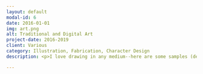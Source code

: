 ```yaml
---
layout: default
modal-id: 6
date: 2016-01-01
img: art.png
alt: Traditional and Digital Art
project-date: 2016-2019
client: Various
category: Illustration, Fabrication, Character Design
description: <p>I love drawing in any medium--here are some samples (descriptions below):</p><br /><p align="center"><img src="img\artandillustration\stickermonster.png" class="img-responsive img-centered"><p align="left">Done digitally in Procrate on an iPad Pro with an Apple Pencil, this is my online persona, StickerMonster.</p></p><br /><p align="center"><img src="img\artandillustration\dogfish.png"><p align="left">Created on my iPad Pro with Apple Pencil in Medibang Paint, this is the mascot I designed for Twitch streamer SleepingDogfish.</p></p><br /><p align="center"><img src="img\artandillustration\dnd.png"><p align="left">Using my iPad Pro and Apple Pencil and Procrate, I made these character portraits for my current Dungeons and Dragons campaign that is streamed weekly on Twitch. Pictured are Sparky (me), a kobold tinkerer, and Nightshade Glimmer, a ravenfolk fixer.</p></p><br /><p align="center"><img src="img\artandillustration\gillyscene.png"><p align="left">Painted in fluid acrylic and watercolors, I created this scene with my character Gilly to be featured on a vertical banner for my old illustration business.</p></p><br /><p align="center"><img src="img\artandillustration\process.png"><p align="left">A glimpse into my painting process, top left is a pencil sketch, top right is inking, bottom left has base shadows in fluid acrylics, and bottom right is after finishing it with watercolors.</p></p><br /><p align="center"><img src="img\artandillustration\biggs.png"><p align="left">A character originally designed for my "I've Created a Monster" series, Biggs became a fan favorite, so I rendered him in different styles like this one--done in Medibang Paint on my iPad Pro with Apple Pencil. This design was later turned into a series of acrylic ornaments.</p></p><br /><p align="center"><img src="img\artandillustration\paper.png"><p align="left">On the left is a shadowbox created from paper and painted in watercolor and fluid acrylic. On the right is a fake taxidermy head of Biggs (pictured above), made of paper with foam eyes and backplate.</p></p><br /><p align="center"><img src="img\artandillustration\figuredrawings.png"><p align="left">Both drawn traditionally, the left is a charcoal and pastel rendering of a model from a figure drawing session. To the right is a hand and foot sketched in pencil from a different session.</p></p>

---
```

